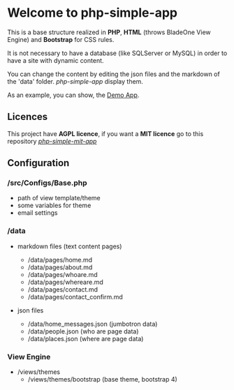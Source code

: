 # Welcome to **php-simple-app**  

This is a base structure realized in **PHP**, **HTML** (throws BladeOne View Engine) and **Bootstrap** for CSS rules.  
  
It is not necessary to have a database (like SQLServer or MySQL) in order to have a site with dynamic content.  
  
You can change the content by editing the json files and the markdown of the 'data' folder. *php-simple-app* display them.  

As an example, you can show, the [Demo App](http://magicianred.altervista.org/gigs/php-simple-app/).

## Licences

This project have **AGPL licence**, if you want a **MIT licence** go to this repository [*php-simple-mit-app*](https://github.com/simple-app-organization/php-simple-mit-app)

## Configuration  

### /src/Configs/Base.php  
- path of view template/theme  
- some variables for theme  
- email settings  

### /data  
- markdown files (text content pages)  
    - /data/pages/home.md  
    - /data/pages/about.md  
    - /data/pages/whoare.md  
    - /data/pages/whereare.md  
    - /data/pages/contact.md  
    - /data/pages/contact_confirm.md  

- json files  
    - /data/home_messages.json (jumbotron data)  
    - /data/people.json (who are page data)  
    - /data/places.json (where are page data)  

### View Engine  
- /views/themes  
    - /views/themes/bootstrap (base theme, bootstrap 4)  


